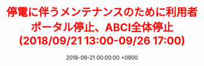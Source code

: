 ﻿---
layout: ja/event/post
title:  <span style="color:red">停電に伴うメンテナンスのために利用者ポータル停止、ABCI全体停止(2018/09/21 13:00-09/26 17:00)</span>
date:   2018-09-21 00:00:00 +0900
showdate: 2018.09.21
lang: ja
headline: "1"
categories: "EVENT"
img: event5.png
outurl: https://s-yama.github.io/demo.abci.ai/ja/about_abci/info.html
---

